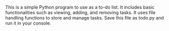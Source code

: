 This is a simple Python program to use as a to-do list.
It includes basic functionalities such as viewing, adding, and removing tasks.
It uses file handling functions to store and manage tasks.
Save this file as todo.py and run it in your console.

